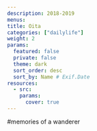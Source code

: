 ```yaml
---
description: 2018-2019
menus: 
title: Oita
categories: ["dailylife"]
weight: 2
params:
  featured: false
  private: false
  theme: dark
  sort_order: desc
  sort_by: Name # Exif.Date
resources:
  - src: 
    params:
      cover: true
---
```

#memories of a wanderer